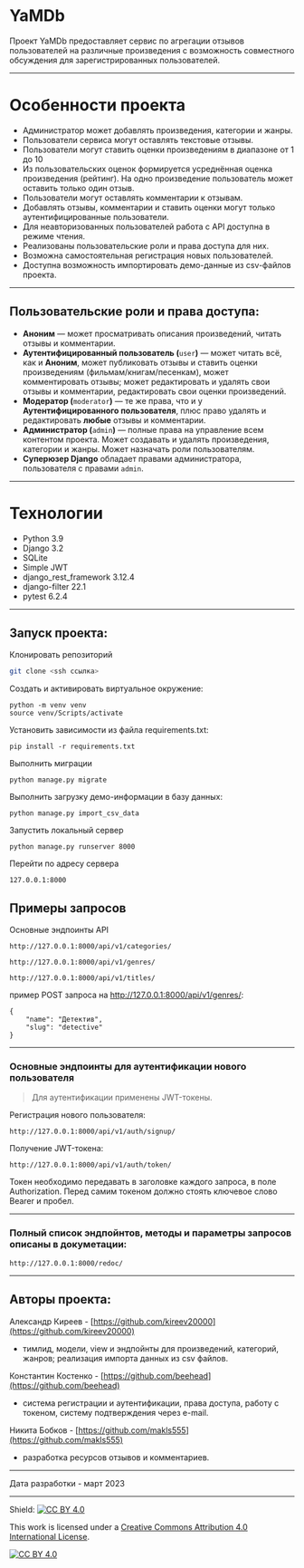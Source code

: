 # YaMDb

Проект YaMDb предоставляет сервис по агрегации отзывов пользователей на различные произведения с возможность совместного обсуждения для зарегистрированных пользователей. 
***
# Особенности проекта
- Администратор может добавлять произведения, категории и жанры.
- Пользователи сервиса могут оставлять текстовые отзывы.
- Пользователи могут ставить оценки произведениям в диапазоне от 1 до 10 
- Из пользовательских оценок формируется усреднённая оценка произведения (рейтинг). На одно произведение пользователь может оставить только один отзыв.
- Пользователи могут оставлять комментарии к отзывам.
- Добавлять отзывы, комментарии и ставить оценки могут только аутентифицированные пользователи.
- Для неавторизованных пользователей работа с API доступна в режиме чтения.
- Реализованы пользовательские роли и права доступа для них.
- Возможна самостоятельная регистрация новых пользователей.
- Доступна возможность импортировать демо-данные из csv-файлов проекта.
***
## Пользовательские роли и права доступа:
-   **Аноним** — может просматривать описания произведений, читать отзывы и комментарии.
-   **Аутентифицированный пользователь (**`user`**)** — может читать всё, как и **Аноним**, может публиковать отзывы и ставить оценки произведениям (фильмам/книгам/песенкам), может комментировать отзывы; может редактировать и удалять свои отзывы и комментарии, редактировать свои оценки произведений. 
-   **Модератор (**`moderator`**)** — те же права, что и у **Аутентифицированного пользователя**, плюс право удалять и редактировать **любые** отзывы и комментарии.
-   **Администратор (**`admin`**)** — полные права на управление всем контентом проекта. Может создавать и удалять произведения, категории и жанры. Может назначать роли пользователям.
-   **Суперюзер Django** обладает правами администратора, пользователя с правами `admin`. 
****
 
# Технологии
- Python 3.9
- Django 3.2
- SQLite
- Simple JWT
- django_rest_framework 3.12.4
- django-filter 22.1
- pytest 6.2.4
***
## Запуск проекта:
Клонировать репозиторий
```sh
git clone <ssh ссылка>
```
Cоздать и активировать виртуальное окружение:
```
python -m venv venv
source venv/Scripts/activate
```
Установить зависимости из файла requirements.txt:
```
pip install -r requirements.txt
```
Выполнить миграции 
```
python manage.py migrate
```
Выполнить загрузку демо-информации в базу данных:
```
python manage.py import_csv_data
```
Запустить локальный сервер
```
python manage.py runserver 8000
```
Перейти по адресу сервера
```
127.0.0.1:8000
```

## Примеры запросов
Основные эндпоинты API
```
http://127.0.0.1:8000/api/v1/categories/
```
```
http://127.0.0.1:8000/api/v1/genres/
```
```
http://127.0.0.1:8000/api/v1/titles/
```
пример POST запроса на http://127.0.0.1:8000/api/v1/genres/: 
```
{
    "name": "Детектив",
    "slug": "detective"
}
```
***
### Основные эндпоинты для аутентификации нового пользователя
> Для аутентификации применены JWT-токены.

  Регистрация нового пользователя:
```
http://127.0.0.1:8000/api/v1/auth/signup/
```
  Получение JWT-токена:
```
http://127.0.0.1:8000/api/v1/auth/token/
```
Токен необходимо передавать в заголовке каждого запроса, в поле Authorization. Перед самим токеном должно стоять ключевое слово Bearer и пробел.
***
### Полный список эндпойнтов, методы и параметры запросов описаны в докуметации:
```
http://127.0.0.1:8000/redoc/
```
***
## Авторы проекта:<br>
Александр Киреев - [https://github.com/kireev20000](https://github.com/kireev20000) 
- тимлид, модели, view и эндпойнты для произведений, категорий, жанров; реализация импорта данных из csv файлов. 

Константин Костенко -  [https://github.com/beehead](https://github.com/beehead)
-  система регистрации и аутентификации, права доступа, работу с токеном, систему подтверждения через e-mail.

Никита Бобков - [https://github.com/makls555](https://github.com/makls555)
- разработка ресурсов отзывов и комментариев.
***
Дата разработки - март 2023
***
Shield: [![CC BY 4.0][cc-by-shield]][cc-by]

This work is licensed under a
[Creative Commons Attribution 4.0 International License][cc-by].

[![CC BY 4.0][cc-by-image]][cc-by]

[cc-by]: http://creativecommons.org/licenses/by/4.0/
[cc-by-image]: https://i.creativecommons.org/l/by/4.0/88x31.png
[cc-by-shield]: https://img.shields.io/badge/License-CC%20BY%204.0-lightgrey.svg
